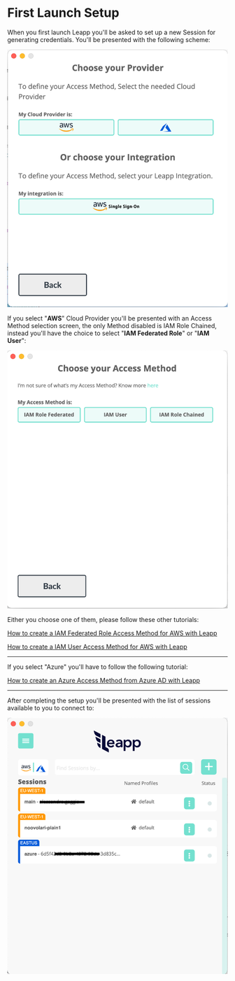 # First Launch Setup

When you first launch Leapp you'll be asked to set up a new Session for generating credentials. You'll be presented with the following scheme:

![](../images/tutorials/first_access/FIRST_ACCESS-1.png)

If you select "**AWS**" Cloud Provider you'll be presented with an Access Method selection screen, the only Method disabled is IAM Role Chained, instead you'll have the choice to select "**IAM Federated Role**" or "**IAM User**":

![](../images/tutorials/first_access/FIRST_ACCESS-2.png)

Either you choose one of them, please follow these other tutorials:

[How to create a IAM Federated Role Access Method for AWS with Leapp](aws/iam_federated_role/intro.md)

[How to create a IAM User Access Method for AWS with Leapp](aws/iam_user/setup_in_leapp.md)

---

If you select "Azure" you'll have to follow the following tutorial:

[How to create an Azure Access Method from Azure AD with Leapp](azure/intro.md)

---

After completing the setup you'll be presented with the list of sessions available to you to connect to:

![](../images/tutorials/first_access/FIRST_ACCESS-3.png)
